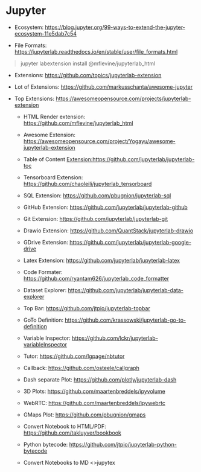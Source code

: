 # Jupyter 

- Ecosystem: <https://blog.jupyter.org/99-ways-to-extend-the-jupyter-ecosystem-11e5dab7c54>

- File Formats: <https://jupyterlab.readthedocs.io/en/stable/user/file_formats.html>

>jupyter labextension install @mflevine/jupyterlab_html

- Extensions: <https://github.com/topics/jupyterlab-extension>

- Lot of Extensions: <https://github.com/markusschanta/awesome-jupyter>

- Top Extensions: <https://awesomeopensource.com/projects/jupyterlab-extension>

    - HTML Render extension: <https://github.com/mflevine/jupyterlab_html>

    - Awesome Extension: <https://awesomeopensource.com/project/Yogayu/awesome-jupyterlab-extension>

    - Table of Content <Extension:https://github.com/jupyterlab/jupyterlab-toc>

    - Tensorboard Extension: <https://github.com/chaoleili/jupyterlab_tensorboard>
    
    - SQL Extension: <https://github.com/pbugnion/jupyterlab-sql>
    
    - GitHub Extension: <https://github.com/jupyterlab/jupyterlab-github>
    
    - Git Extension: <https://github.com/jupyterlab/jupyterlab-git>
    
    - Drawio Extension: <https://github.com/QuantStack/jupyterlab-drawio>
    
    - GDrive Extension: <https://github.com/jupyterlab/jupyterlab-google-drive>
    
    - Latex Extension: <https://github.com/jupyterlab/jupyterlab-latex>
    
    - Code Formater: <https://github.com/ryantam626/jupyterlab_code_formatter>
    
    - Dataset Explorer: <https://github.com/jupyterlab/jupyterlab-data-explorer>
    
    - Top Bar: <https://github.com/jtpio/jupyterlab-topbar>
    
    - GoTo Definition: <https://github.com/krassowski/jupyterlab-go-to-definition>
    
    - Variable Inspector: <https://github.com/lckr/jupyterlab-variableInspector>
    
    - Tutor: <https://github.com/lgpage/nbtutor>

    - Callback: <https://github.com/osteele/callgraph>
    
    - Dash separate Plot: <https://github.com/plotly/jupyterlab-dash>
    
    - 3D Plots: <https://github.com/maartenbreddels/ipyvolume>
    
    - WebRTC: <https://github.com/maartenbreddels/ipywebrtc>
    
    - GMaps Plot: <https://github.com/pbugnion/gmaps>
    
    - Convert Notebook to HTML/PDF: <https://github.com/takluyver/bookbook>
    
    - Python bytecode: <https://github.com/jtpio/jupyterlab-python-bytecode>
    
    - Convert Notebooks to MD
<>jupytex
